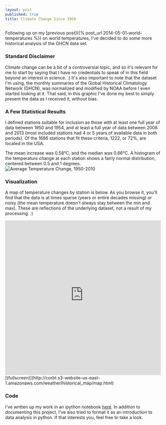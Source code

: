 ```yaml
---
layout: post
published: true
title: Climate Change Since 1950
---
```

Following up on my [previous post]({% post_url 2014-05-01-world-temperatures %}) on world temperatures, I've decided to do some more historical analysis of the GHCN data set.

### Standard Disclaimer

Climate change can be a bit of a controversial topic, and so it's relevant for me to start by saying that I have no credentials to speak of in this field beyond an interest in science. :) It's also important to note that the dataset I'm using, the monthly summaries of the Global Historical Climatology Network (GHCN), was normalized and modified by NOAA before I even started looking at it. That said, in this graphic I've done my best to simply present the data as I received it, without bias.

### A Few Statistical Results

I defined stations suitable for inclusion as those with at least one full year of data between 1950 and 1954, and at least a full year of data between 2008 and 2013 (most included stations had 4 or 5 years of available data in both periods). Of the 1686 stations that fit these criteria, 1222, or 72%, are located in the USA.

The mean increase was 0.58&deg;C, and the median was 0.66&deg;C. A histogram of the temperature change at each station shows a fairly normal distribution, centered between 0.5 and 1 degrees.
![Average Temperature Change, 1950-2010](http://corbt.s3-website-us-east-1.amazonaws.com/blog/temp_change.png)

### Visualization
A map of temperature changes by station is below. As you browse it, you'll find that the data is at times sparse (years or entire decades missing) or noisy (the mean temperature doesn't always stay between the min and max). These are reflections of the underlying dataset, not a result of my processing. :) 

<iframe src="http://corbt.s3-website-us-east-1.amazonaws.com/weather/historical_map/map.html" style="width:100%;height:500px;border:0;"></iframe>
[(fullscreen)](http://corbt.s3-website-us-east-1.amazonaws.com/weather/historical_map/map.html)

### Code
I've written up my work in an ipython notebook [here](http://nbviewer.ipython.org/github/corbt/city-weather/blob/master/time_change.ipynb?create=1). In addition to documenting this project, I've also tried to format it as an introduction to data analysis in python. If that interests you, feel free to take a look.